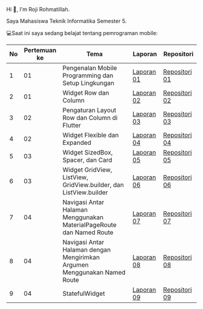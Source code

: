 Hi 👋, I'm Roji Rohmatillah. 

Saya Mahasiswa Teknik Informatika Semester 5.

💻Saat ini saya sedang belajat tentang pemrograman mobile:


| No | Pertemuan ke | Tema | Laporan | Repositori |
| ------------ | ------------ | ------------ | ------------ | ------------ |
| 1 | 01  | Pengenalan Mobile Programming dan Setup Lingkungan | [Laporan 01](https://docs.google.com/document/d/1vXSuOZdMz2VcOthbMPf39UfiPLX8FmKu/edit?usp=sharing&ouid=111127918027172946912&rtpof=true&sd=true)  |  [Repositori 01](https://github.com/RojiiR/Praktikum-Mobile-Programming-Tugas/tree/main/Tugas%201) |
| 2 | 01 | Widget Row dan Column | [Laporan 02](https://docs.google.com/document/d/1JlbmHnAYgW_77zjy2EVOiPo96UCw980_/edit?usp=sharing&ouid=111127918027172946912&rtpof=true&sd=true) | [Repositori 02](https://github.com/RojiiR/Praktikum-Mobile-Programming-Tugas/tree/main/Tugas%202) |
| 3 | 02 | Pengaturan Layout Row dan Column di Flutter | [Laporan 03](https://docs.google.com/document/d/1EwSEm9e-3OwfCTl3j8rbwP93fcQzHqy_/edit?usp=sharing&ouid=111127918027172946912&rtpof=true&sd=true) | [Repositori 03](https://github.com/RojiiR/Praktikum-Mobile-Programming-Tugas/tree/main/Tugas%203) |
| 4 | 02 | Widget Flexible dan Expanded | [Laporan 04](https://docs.google.com/document/d/1AkL7y223DKCqohebx7-uA7Ny3xOkidIJ/edit?usp=sharing&ouid=111127918027172946912&rtpof=true&sd=true) | [Repositori 04](https://github.com/RojiiR/Praktikum-Mobile-Programming-Tugas/tree/main/Tugas%204) |
| 5 | 03 | Widget SizedBox, Spacer, dan Card | [Laporan 05](https://docs.google.com/document/d/1bYyWmgRHb_IPhWWjdf8167XU8X5HYVGs/edit?usp=sharing&ouid=111127918027172946912&rtpof=true&sd=true) | [Repositori 05](https://github.com/RojiiR/Praktikum-Mobile-Programming-Tugas/tree/main/Tugas%205) |
| 6 | 03 | Widget GridView, ListView, GridView.builder, dan ListView.builder | [Laporan 06](https://docs.google.com/document/d/1iC-lbRtjzKX4TAZzcfKlez6lV-cWDPeY/edit?usp=sharing&ouid=111127918027172946912&rtpof=true&sd=true) | [Repositori 06](https://github.com/RojiiR/Praktikum-Mobile-Programming-Tugas/tree/main/Tugas%206) |
| 7 | 04 | Navigasi Antar Halaman Menggunakan MaterialPageRoute dan Named Route | [Laporan 07](https://docs.google.com/document/d/18FnQPyVlS8M98KeWM2IVC8OYt_zuAfe8/edit?usp=sharing&ouid=111127918027172946912&rtpof=true&sd=true) | [Repositori 07](https://github.com/RojiiR/Praktikum-Mobile-Programming-Tugas/tree/main/Tugas%207) |
| 8 | 04 | Navigasi Antar Halaman dengan Mengirimkan Argumen Menggunakan Named Route | [Laporan 08](https://docs.google.com/document/d/1dLMoHpUnxXHc92lgh9KQf67IA_pBJzU2/edit?usp=sharing&ouid=111127918027172946912&rtpof=true&sd=true) | [Repositori 08](https://github.com/RojiiR/Praktikum-Mobile-Programming-Tugas/tree/main/Tugas%208) |
| 9 | 04 | StatefulWidget | [Laporan 09](https://docs.google.com/document/d/1B41pMEzgNYAlMo26aUqOWD2tlPfHe-F9/edit?usp=sharing&ouid=111127918027172946912&rtpof=true&sd=true) | [Repositori 09](https://github.com/RojiiR/Praktikum-Mobile-Programming-Tugas/tree/main/Tugas%209) |
